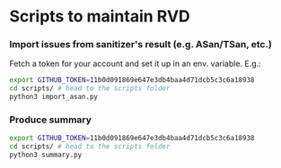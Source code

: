 # Scripts to maintain RVD

### Import issues from sanitizer's result (e.g. ASan/TSan, etc.)

Fetch a token for your account and set it up in an env. variable. E.g.:
```bash
export GITHUB_TOKEN=11b0d091869e647e3db4baa4d71dcb5c3c6a18938
cd scripts/ # head to the scripts folder
python3 import_asan.py
```

### Produce summary
```bash
export GITHUB_TOKEN=11b0d091869e647e3db4baa4d71dcb5c3c6a18938
cd scripts/ # head to the scripts folder
python3 summary.py
```
